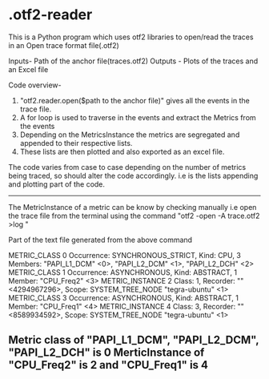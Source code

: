 # .otf2-reader

This is a Python program which uses otf2 libraries to open/read the traces in an Open trace format file(.otf2)

Inputs- Path of the anchor file(traces.otf2)
Outputs - Plots of the traces and an Excel file


Code overview-

1. "otf2.reader.open($path to the anchor file)" gives all the events in the trace file.
2. A for loop is used to traverse in the events and extract the Metrics from the events
3. Depending on the MetricsInstance the metrics are segregated and appended to their respective lists.
4. These lists are then plotted and also exported as an excel file. 


The code varies from case to case depending on the number of metrics being traced, so should alter the code accordingly. i.e is the lists appending and plotting part of the code.


-------------------------------------------------------------------------------------------------------------------------------
The MetricInstance of a metric can be know by checking manually i.e open the trace file from the terminal using the command "otf2 -open -A trace.otf2 >log "


Part of the text file generated from the above command 

METRIC_CLASS                           0  Occurrence: SYNCHRONOUS_STRICT, Kind: CPU, 3 Members: "PAPI_L1_DCM" <0>, "PAPI_L2_DCM" <1>, "PAPI_L2_DCH" <2>
METRIC_CLASS                           1  Occurrence: ASYNCHRONOUS, Kind: ABSTRACT, 1 Member: "CPU_Freq2" <3>
METRIC_INSTANCE                        2  Class: 1, Recorder: "" <4294967296>, Scope: SYSTEM_TREE_NODE "tegra-ubuntu" <1>
METRIC_CLASS                           3  Occurrence: ASYNCHRONOUS, Kind: ABSTRACT, 1 Member: "CPU_Freq1" <4>
METRIC_INSTANCE                        4  Class: 3, Recorder: "" <8589934592>, Scope: SYSTEM_TREE_NODE "tegra-ubuntu" <1>

Metric class of "PAPI_L1_DCM", "PAPI_L2_DCM", "PAPI_L2_DCH" is 0
MerticInstance of "CPU_Freq2" is 2 and "CPU_Freq1" is 4
-------------------------------------------------------------------------------------------------------------------------------
